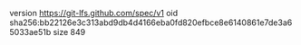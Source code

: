 version https://git-lfs.github.com/spec/v1
oid sha256:bb22126e3c313abd9db4d4166eba0fd820efbce8e6140861e7de3a65033ae51b
size 849
